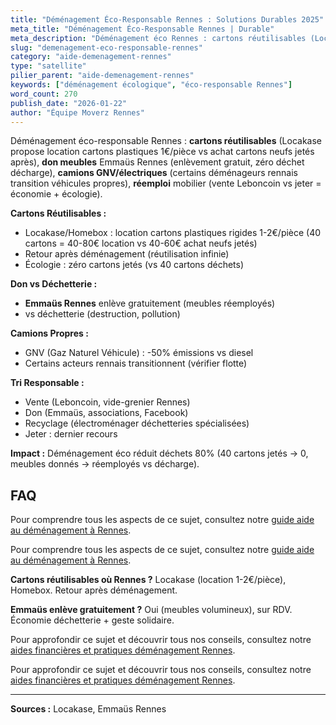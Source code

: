 ```yaml
---
title: "Déménagement Éco-Responsable Rennes : Solutions Durables 2025"
meta_title: "Déménagement Éco-Responsable Rennes | Durable"
meta_description: "Déménagement éco Rennes : cartons réutilisables (Locakase location), don Emmaüs (zéro déchet), camion GNV/électrique (certains acteurs), réemploi meubles."
slug: "demenagement-eco-responsable-rennes"
category: "aide-demenagement-rennes"
type: "satellite"
pilier_parent: "aide-demenagement-rennes"
keywords: ["déménagement écologique", "éco-responsable Rennes"]
word_count: 270
publish_date: "2026-01-22"
author: "Équipe Moverz Rennes"
---
```


Déménagement éco-responsable Rennes : **cartons réutilisables** (Locakase propose location cartons plastiques 1€/pièce vs achat cartons neufs jetés après), **don meubles** Emmaüs Rennes (enlèvement gratuit, zéro déchet décharge), **camions GNV/électriques** (certains déménageurs rennais transition véhicules propres), **réemploi** mobilier (vente Leboncoin vs jeter = économie + écologie).

**Cartons Réutilisables :**
- Locakase/Homebox : location cartons plastiques rigides 1-2€/pièce (40 cartons = 40-80€ location vs 40-60€ achat neufs jetés)
- Retour après déménagement (réutilisation infinie)
- Écologie : zéro cartons jetés (vs 40 cartons déchets)

**Don vs Déchetterie :**
- **Emmaüs Rennes** enlève gratuitement (meubles réemployés)
- vs déchetterie (destruction, pollution)

**Camions Propres :**
- GNV (Gaz Naturel Véhicule) : -50% émissions vs diesel
- Certains acteurs rennais transitionnent (vérifier flotte)

**Tri Responsable :**
- Vente (Leboncoin, vide-grenier Rennes)
- Don (Emmaüs, associations, Facebook)
- Recyclage (électroménager déchetteries spécialisées)
- Jeter : dernier recours

**Impact :** Déménagement éco réduit déchets 80% (40 cartons jetés → 0, meubles donnés → réemployés vs décharge).

## FAQ

Pour comprendre tous les aspects de ce sujet, consultez notre [guide aide au déménagement à Rennes](/blog/demenagement-rennes/aide-demenagement-rennes).

Pour comprendre tous les aspects de ce sujet, consultez notre [guide aide au déménagement à Rennes](/blog/demenagement-rennes/aide-demenagement-rennes).

**Cartons réutilisables où Rennes ?**
Locakase (location 1-2€/pièce), Homebox. Retour après déménagement.

**Emmaüs enlève gratuitement ?**
Oui (meubles volumineux), sur RDV. Économie déchetterie + geste solidaire.

Pour approfondir ce sujet et découvrir tous nos conseils, consultez notre [aides financières et pratiques déménagement Rennes](/blog/demenagement-rennes/aide-demenagement-rennes).

Pour approfondir ce sujet et découvrir tous nos conseils, consultez notre [aides financières et pratiques déménagement Rennes](/blog/demenagement-rennes/aide-demenagement-rennes).

---
**Sources :** Locakase, Emmaüs Rennes

